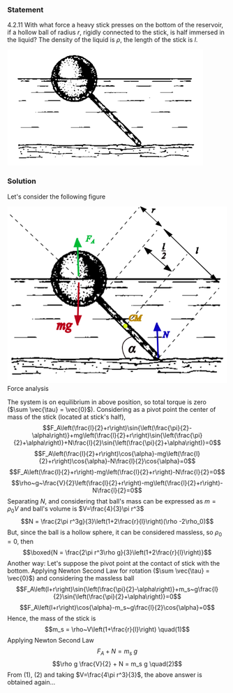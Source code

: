 ###  Statement 

$4.2.11$ With what force a heavy stick presses on the bottom of the reservoir, if a hollow ball of radius $r$, rigidly connected to the stick, is half immersed in the liquid? The density of the liquid is $\rho$, the length of the stick is $l$. 

![ For problem 4.2.11 |449x265, 34%](../../img/4.2.11/statement.png)

### Solution

Let's consider the following figure 

![ Force analysis |682x549, 34%](../../img/4.2.11/draw.png)  Force analysis 

The system is on equilibrium in above position, so total torque is zero ($\sum \vec{\tau} = \vec{0}$). Considering as a pivot point the center of mass of the stick (located at stick's half), $$F_A\left(\frac{l}{2}+r\right)\sin{\left(\frac{\pi}{2}-\alpha\right)}+mg\left(\frac{l}{2}+r\right)\sin{\left(\frac{\pi}{2}+\alpha\right)}+N\frac{l}{2}\sin{\left(\frac{\pi}{2}+\alpha\right)}=0$$ $$F_A\left(\frac{l}{2}+r\right)\cos{\alpha}-mg\left(\frac{l}{2}+r\right)\cos{\alpha}-N\frac{l}{2}\cos{\alpha}=0$$ $$F_A\left(\frac{l}{2}+r\right)-mg\left(\frac{l}{2}+r\right)-N\frac{l}{2}=0$$ $$\rho~g~\frac{V}{2}\left(\frac{l}{2}+r\right)-mg\left(\frac{l}{2}+r\right)-N\frac{l}{2}=0$$ Separating $N$, and considering that ball's mass can be expressed as $m=\rho_0 V$ and ball's volume is $V=\frac{4}{3}\pi r^3$ $$N = \frac{2\pi r^3g}{3}\left(1+2\frac{r}{l}\right)(\rho -2\rho_0)$$ But, since the ball is a hollow sphere, it can be considered massless, so $\rho_0 = 0$, then $$\boxed{N = \frac{2\pi r^3\rho g}{3}\left(1+2\frac{r}{l}\right)}$$ Another way: Let's suppose the pivot point at the contact of stick with the bottom. Applying Newton Second Law for rotation ($\sum \vec{\tau} = \vec{0}$) and considering the massless ball $$F_A\left(l+r\right)\sin{\left(\frac{\pi}{2}-\alpha\right)}+m_s~g\frac{l}{2}\sin{\left(\frac{\pi}{2}+\alpha\right)}=0$$ $$F_A\left(l+r\right)\cos{\alpha}-m_s~g\frac{l}{2}\cos{\alpha}=0$$ Hence, the mass of the stick is $$m_s = \rho~V\left(1+\frac{r}{l}\right) \quad(1)$$ Applying Newton Second Law $$F_A+N = m_s~g$$ $$\rho g \frac{V}{2} + N = m_s g \quad(2)$$ From $(1)$, $(2)$ and taking $V=\frac{4\pi r^3}{3}$, the above answer is obtained again... 
